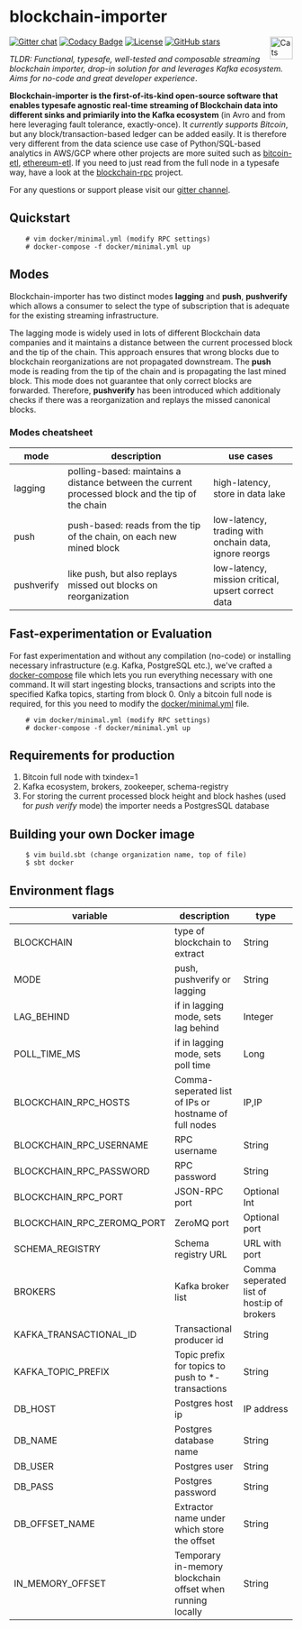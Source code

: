 # blockchain-importer

[![Gitter chat](https://img.shields.io/badge/chat-on%20gitter-green)](https://gitter.im/blockchain-importer)
[![Codacy Badge](https://api.codacy.com/project/badge/Grade/202ed1ef51524b749560c0ffd78400f7)](https://www.codacy.com/manual/jpzk/blockchain-importer?utm_source=github.com&amp;utm_medium=referral&amp;utm_content=jpzk/blockchain-importer&amp;utm_campaign=Badge_Grade)
[![License](http://img.shields.io/:license-Apache%202-blue.svg)](http://www.apache.org/licenses/LICENSE-2.0.txt) [![GitHub stars](https://img.shields.io/github/stars/jpzk/blockchain-importer.svg?style=flat)](https://github.com/jpzk/bitcoin-importer/stargazers) 
<img src="https://typelevel.org/cats/img/cats-badge.svg" height="40px" align="right" alt="Cats friendly" /></a>

*TLDR: Functional, typesafe, well-tested and composable streaming blockchain importer, drop-in solution for and leverages Kafka ecosystem. Aims for no-code and great developer experience*. 

**Blockchain-importer is the first-of-its-kind open-source software that enables typesafe agnostic real-time streaming of Blockchain data into different sinks and primiarily into the Kafka ecosystem** (in Avro and from here leveraging fault tolerance, exactly-once). It *currently supports Bitcoin*, but any block/transaction-based ledger can be added easily. It is therefore very different from the data science use case of Python/SQL-based analytics in AWS/GCP where other projects are more suited such as [bitcoin-etl](https://github.com/blockchain-etl/bitcoin-etl), [ethereum-etl](https://github.com/blockchain-etl/ethereum-etl). If you need to just read from the full node in a typesafe way, have a look at the [blockchain-rpc](https://github.com/jpzk/blockchain-rpc) project.

For any questions or support please visit our [gitter channel](https://gitter.im/blockchain-importer).

## Quickstart
```
    # vim docker/minimal.yml (modify RPC settings)
    # docker-compose -f docker/minimal.yml up
```

## Modes

Blockchain-importer has two distinct modes **lagging** and **push**, **pushverify** which allows a consumer to select the type of subscription that is adequate for the existing streaming infrastructure. 

The lagging mode is widely used in lots of different Blockchain data companies and it maintains a distance between the current processed block and the tip of the chain. This approach ensures that wrong blocks due to blockchain reorganizations are not propagated downstream. The **push** mode is reading from the tip of the chain and is propagating the last mined block. This mode does not guarantee that only correct blocks are forwarded. Therefore, **pushverify** has been introduced which additionaly checks if there was a reorganization and replays the missed canonical blocks. 

### Modes cheatsheet

| mode | description                                                | use cases |
| -------------------------- | ---------------------------------------------------------- | ------------------------------------------ |
| lagging | polling-based: maintains a distance between the current processed block and the tip of the chain | high-latency, store in data lake |
| push                      | push-based: reads from the tip of the chain, on each new mined block| low-latency, trading with onchain data, ignore reorgs |
| pushverify                      | like push, but also replays missed out blocks on reorganization | low-latency, mission critical, upsert correct data  |

## Fast-experimentation or Evaluation

For fast experimentation and without any compilation (no-code) or installing necessary infrastructure (e.g. Kafka, PostgreSQL etc.), we've crafted a [docker-compose](https://docs.docker.com/compose/) file which lets you run everything necessary with one command. It will start ingesting blocks, transactions and scripts into the specified Kafka topics, starting from block 0. Only a bitcoin full node is required, for this you need to modify the [docker/minimal.yml](https://github.com/jpzk/blockchain-importer/blob/master/docker/minimal.yml) file. 

```
    # vim docker/minimal.yml (modify RPC settings)
    # docker-compose -f docker/minimal.yml up
```

## Requirements for production

1. Bitcoin full node with txindex=1 
2. Kafka ecosystem, brokers, zookeeper, schema-registry 
3. For storing the current processed block height and block hashes (used for *push verify* mode) the importer needs a PostgresSQL database

## Building your own Docker image

```
    $ vim build.sbt (change organization name, top of file)
    $ sbt docker
```

## Environment flags

| variable                   | description                                                | type                                       |
| -------------------------- | ---------------------------------------------------------- | ------------------------------------------ |
| BLOCKCHAIN                 | type of blockchain to extract                              | String                                     |
| MODE                       | push, pushverify or lagging                                | String                                     |
| LAG_BEHIND                 | if in lagging mode, sets lag behind                        | Integer                                    |
| POLL_TIME_MS               | if in lagging mode, sets poll time                         | Long                                       |
| BLOCKCHAIN_RPC_HOSTS       | Comma-seperated list of IPs or hostname of full nodes      | IP,IP                                      |
| BLOCKCHAIN_RPC_USERNAME    | RPC username                                               | String                                     |
| BLOCKCHAIN_RPC_PASSWORD    | RPC password                                               | String                                     |
| BLOCKCHAIN_RPC_PORT        | JSON-RPC port                                              | Optional Int                               |
| BLOCKCHAIN_RPC_ZEROMQ_PORT | ZeroMQ port                                                | Optional port                              |
| SCHEMA_REGISTRY            | Schema registry URL                                        | URL with port                              |
| BROKERS                    | Kafka broker list                                          | Comma seperated list of host:ip of brokers |
| KAFKA_TRANSACTIONAL_ID     | Transactional producer id                                  | String                                     |
| KAFKA_TOPIC_PREFIX         | Topic prefix for topics to push to \*-transactions         | String                                     |
| DB_HOST                    | Postgres host ip                                           | IP address                                 |
| DB_NAME                    | Postgres database name                                     | String                                     |
| DB_USER                    | Postgres user                                              | String                                     |
| DB_PASS                    | Postgres password                                          | String                                     |
| DB_OFFSET_NAME             | Extractor name under which store the offset                | String                                     |
| IN_MEMORY_OFFSET           | Temporary in-memory blockchain offset when running locally | String                                     |                             | String                                     |
